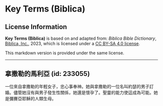 # Key Terms (Biblica)

## License Information

**Key Terms (Biblica)** is based on and adapted from: _Biblica Bible Dictionary_, [Biblica, Inc.](https://www.biblica.com/), 2023, which is licensed under a [CC BY-SA 4.0 license](https://creativecommons.org/licenses/by-sa/4.0/legalcode.en).

This markdown version is provided under the same license.



--------------------------------

## 拿撒勒的馬利亞 (id: 233055)

一位來自拿撒勒的年輕女子，忠心事奉神。她與拿撒勒的一位名叫約瑟的男子訂婚。儘管她沒有與男子發生性關係，她還是懷孕了。聖靈的能力使這成為可能。她是彌賽亞耶穌的人類生母。


